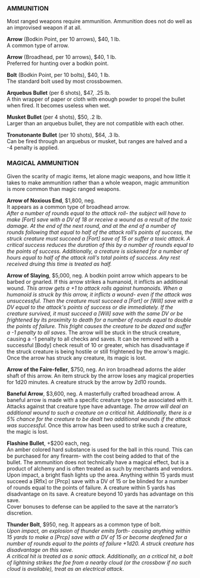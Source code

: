### AMMUNITION
Most ranged weapons require ammunition. Ammunition does not do well as an improvised weapon if at all.

**Arrow** (Bodkin Point, per 10 arrows), $40, 1 lb.  
A common type of arrow.

**Arrow** (Broadhead, per 10 arrows), $40, 1 lb.  
Preferred for hunting over a bodkin point.

**Bolt** (Bodkin Point, per 10 bolts), $40, 1 lb.  
The standard bolt used by most crossbowmen.

**Arquebus Bullet** (per 6 shots), $47, .25 lb.  
A thin wrapper of paper or cloth with enough powder to propel the bullet when fired. It becomes useless when wet.

**Musket Bullet** (per 4 shots), $50, .2 lb.  
Larger than an arquebus bullet, they are not compatible with each other.

**Tronutonante Bullet** (per 10 shots), $64, .3 lb.  
Can be fired through an arquebus or musket, but ranges are halved and a -4 penalty is applied.

### MAGICAL AMMUNITION
Given the scarity of magic items, let alone magic weapons, and how little it takes to make ammunition rather than a whole weapon, magic ammunition is more common than magic ranged weapons.

**Arrow of Noxious End**, $1,800, neg.  
It appears as a common type of broadhead arrow.  
_After a number of rounds equal to the attack roll- the subject will have to make [Fort] save with a DV of 18 or receive a wound as a result of the toxic damage. At the end of the next round, and at the end of a number of rounds following that equal to half of the attack roll’s points of success, the struck creature must succeed a [Fort] save of 15 or suffer a toxic attack. A critical success reduces the duration of this by a number of rounds equal to the points of success. Additionally, a creature is sickened for a number of hours equal to half of the attack roll's total points of success. Any rest received druing this time is treated as half._

**Arrow of Slaying**, $5,000, neg.
A bodkin point arrow which appears to be barbed or gnarled. If this arrow strikes a humanoid, it inflicts an additional wound. _This arrow gets a +1 to attack rolls against humanoids. When a humanoid is struck by this arrow, it inflicts a wound- even if the attack was unsuccessful. Then the creature must succeed a [Fort] or [Will] save with a DV equal to the attack's points of success or die immediately. If the creature survived, it must succeed a [Will] save with the same DV or be frightened by its proximity to death for a number of rounds equal to double the points of failure. This fright causes the creature to be dazed and suffer a -1 penalty to all saves_. The arrow will be stuck in the struck creature, causing a -1 penalty to all checks and saves. It can be removed with a successful [Body] check result of 10 or greater, which has disadvantage if the struck creature is being hostile or still frightened by the arrow's magic. Once the arrow has struck any creature, its magic is lost.

**Arrow of the Faire-feller**, $750, neg.
An iron broadhead adorns the alder shaft of this arrow. An item struck by the arrow loses any magical properties for 1d20 minutes. A creature struck by the arrow by 2d10 rounds.

**Baneful Arrow**, $3,600, neg.
A masterfully crafted broadhead arrow. A baneful arrow is made with a specific creature type to be associated with it. Attacks against that creature type have advantage. _The arrow will deal an additional wound to such a creature on a critical hit. Additionally, there is a 5% chance for the creature to be dealt two additional wounds if the attack was successful_. Once this arrow has been used to strike such a creature, the magic is lost.

**Flashine Bullet**, +$200 each, neg.  
An amber colored hard substance is used for the ball in this round. This can be purchased for any firearm- with the cost being added to that of the bullet. The ammunition does not technically have a magical effect, but is a product of alchemy and is often treated as such by merchants and vendors.  
Upon impact, a bright flash lights up the area. Anything within 15 yards must succeed a [Rflx] or [Prcp] save with a DV of 15 or be blinded for a number of rounds equal to the points of failure. A creature within 5 yards has disadvantage on its save. A creature beyond 10 yards has advantage on this save.  
Cover bonuses to defense can be applied to the save at the narrator’s discretion.  

**Thunder Bolt**, $950, neg.
It appears as a common type of bolt.  
_Upon impact, an explosion of thunder emits forth- causing anything within 15 yards to make a [Prcp] save with a DV of 15 or become deafened for a number of rounds equal to the points of failure +1d20. A struck creature has disadvantage on this save.  
A critical hit is treated as a sonic attack. Additionally, an a critical hit, a bolt of lightning strikes the foe from a nearby cloud (or the crossbow if no such cloud is available), treat as an electrical attack_.
